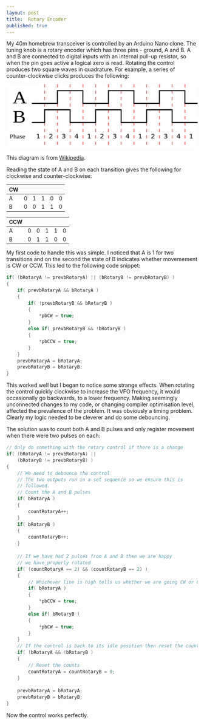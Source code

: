 ```yaml
---
layout: post
title:  Rotary Encoder
published: true
---
```


My 40m homebrew transceiver is controlled by an Arduino Nano clone. The tuning knob is a rotary encoder which has three pins - 
ground, A and B. A and B are connected to digital inputs with an internal pull-up resistor, so when the pin goes active a 
logical zero is read. Rotating the control produces two square waves in quadrature. For example, a series of counter-clockwise
clicks produces the following:

![Quadrature Diagram](/images/Quadrature_Diagram.svg)

This diagram is from [Wikipedia](https://en.wikipedia.org/wiki/Rotary_encoder).

Reading the state of A and B on each transition gives the following for clockwise and counter-clockwise:

|CW||||||
|-|-|-|-|-|-|
|A|0|1|1|0|0|
|B|0|0|1|1|0|

|CCW||||||
|-|-|-|-|-|-|
|A|0|0|1|1|0|
|B|0|1|1|0|0|

My first code to handle this was simple. I noticed that A is 1 for two transitions and on the second the state of B indicates 
whether movemement is CW or CCW. This led to the following code snippet:

```C
if( (bRotaryA != prevbRotaryA) || (bRotaryB != prevbRotaryB) )
{
    if( prevbRotaryA && bRotaryA )
    {
        if( !prevbRotaryB && bRotaryB )
        {
            *pbCW = true;
        }
        else if( prevbRotaryB && !bRotaryB )
        {
            *pbCCW = true;
        }
    }
    prevbRotaryA = bRotaryA;
    prevbRotaryB = bRotaryB;
}

```

This worked well but I began to notice some strange effects. When rotating the control quickly clockwise to increase the
VFO frequency, it would occasionally go backwards, to a lower frequency. Making seemingly unconnected changes to my code, 
or changing compiler optimisation level, affected the prevalence of the problem. It was obviously a timing problem.
Clearly my logic needed to be cleverer and do
some debouncing.

The solution was to count both A and B pulses and only register movement when there were two pulses on each:

```C
// Only do something with the rotary control if there is a change
if( (bRotaryA != prevbRotaryA) ||
    (bRotaryB != prevbRotaryB) )
{
    // We need to debounce the control
    // The two outputs run in a set sequence so we ensure this is
    // followed.
    // Count the A and B pulses
    if( bRotaryA )
    {
        countRotaryA++;
    }
    if( bRotaryB )
    {
        countRotaryB++;
    }

    // If we have had 2 pulses from A and B then we are happy
    // we have properly rotated
    if( (countRotaryA == 2) && (countRotaryB == 2) )
    {
        // Whichever line is high tells us whether we are going CW or CCW
        if( bRotaryA )
        {
            *pbCCW = true;
        }
        else if( bRotaryB )
        {
            *pbCW = true;
        }
    }
    // If the control is back to its idle position then reset the counts
    if( !bRotaryA && !bRotaryB )
    {
        // Reset the counts
        countRotaryA = countRotaryB = 0;
    }

    prevbRotaryA = bRotaryA;
    prevbRotaryB = bRotaryB;
}
```
Now the control works perfectly.

